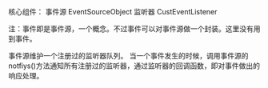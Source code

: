 核心组件：
事件源 EventSourceObject
监听器 CustEventListener

注：事件即是事件源，一个概念。不过事件可以对事件源做一个封装。这里没有用到事件。

事件源维护一个注册过的监听器队列。
当一个事件发生的时候，调用事件源的notfiys()方法通知所有注册过的监听器，通过监听器的回调函数，即对事件做出的响应处理。



  


